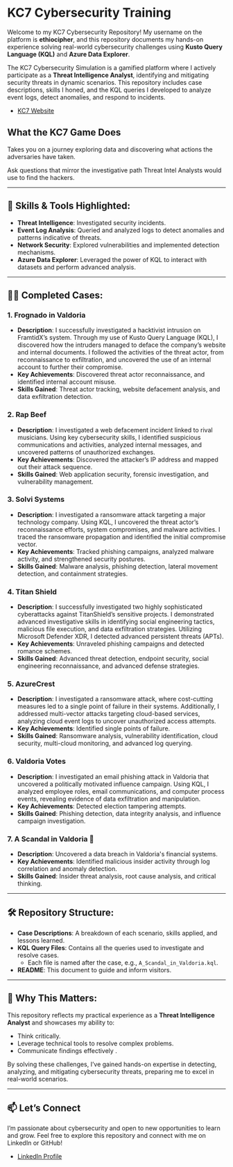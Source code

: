 # KC7 Cybersecurity Training

Welcome to my KC7 Cybersecurity Repository! My username on the platform is **ethiocipher**, and this repository documents my hands-on experience solving real-world cybersecurity challenges using **Kusto Query Language (KQL)** and **Azure Data Explorer**.

The KC7 Cybersecurity Simulation is a gamified platform where I actively participate as a **Threat Intelligence Analyst**, identifying and mitigating security threats in dynamic scenarios. This repository includes case descriptions, skills I honed, and the KQL queries I developed to analyze event logs, detect anomalies, and respond to incidents.

- [KC7 Website](https://kc7cyber.com/)

## What the KC7 Game Does
Takes you on a journey exploring data and discovering what actions the adversaries have taken.

Ask questions that mirror the investigative path Threat Intel Analysts would use to find the hackers.

---

## 🚀 Skills & Tools Highlighted:

- **Threat Intelligence**: Investigated security incidents.
- **Event Log Analysis**: Queried and analyzed logs to detect anomalies and patterns indicative of threats.
- **Network Security**: Explored vulnerabilities and implemented detection mechanisms.
- **Azure Data Explorer**: Leveraged the power of KQL to interact with datasets and perform advanced analysis.

---

## 🕵️‍♂️ Completed Cases:

### 1. **Frognado in Valdoria**
- **Description**: I successfully investigated a hacktivist intrusion on FramtidX’s system. Through my use of Kusto Query Language (KQL), I discovered how the intruders managed to deface the company’s website and internal documents. I followed the activities of the threat actor, from reconnaissance to exfiltration, and uncovered the use of an internal account to further their compromise.
- **Key Achievements**: Discovered threat actor reconnaissance, and identified internal account misuse.
- **Skills Gained**: Threat actor tracking, website defacement analysis, and data exfiltration detection.

### 2. **Rap Beef**
- **Description**: I investigated a web defacement incident linked to rival musicians. Using key cybersecurity skills, I identified suspicious communications and activities, analyzed internal messages, and uncovered patterns of unauthorized exchanges.
- **Key Achievements**: Discovered the attacker’s IP address and mapped out their attack sequence.
- **Skills Gained**: Web application security, forensic investigation, and vulnerability management.

### 3. **Solvi Systems**
- **Description**: I investigated a ransomware attack targeting a major technology company. Using KQL, I uncovered the threat actor’s reconnaissance efforts, system compromises, and malware activities. I traced the ransomware propagation and identified the initial compromise vector.
- **Key Achievements**: Tracked phishing campaigns, analyzed malware activity, and strengthened security postures.
- **Skills Gained**: Malware analysis, phishing detection, lateral movement detection, and containment strategies.

### 4. **Titan Shield**
- **Description**: I successfully investigated two highly sophisticated cyberattacks against TitanShield’s sensitive projects. I demonstrated advanced investigative skills in identifying social engineering tactics, malicious file execution, and data exfiltration strategies. Utilizing Microsoft Defender XDR, I detected advanced persistent threats (APTs).
- **Key Achievements**: Unraveled phishing campaigns and detected romance schemes.
- **Skills Gained**: Advanced threat detection, endpoint security, social engineering reconnaissance, and advanced defense strategies.


### 5. **AzureCrest**
- **Description**: I investigated a ransomware attack, where cost-cutting measures led to a single point of failure in their systems. Additionally, I addressed multi-vector attacks targeting cloud-based services, analyzing cloud event logs to uncover unauthorized access attempts.
- **Key Achievements**: Identified single points of failure.
- **Skills Gained**: Ransomware analysis, vulnerability identification, cloud security, multi-cloud monitoring, and advanced log querying.

### 6. **Valdoria Votes**
- **Description**: I investigated an email phishing attack in Valdoria that uncovered a politically motivated influence campaign. Using KQL, I analyzed employee roles, email communications, and computer process events, revealing evidence of data exfiltration and manipulation.
- **Key Achievements**: Detected election tampering attempts.
- **Skills Gained**: Phishing detection, data integrity analysis, and influence campaign investigation.

### 7. **A Scandal in Valdoria** 🌟
- **Description**: Uncovered a data breach in Valdoria's financial systems.
- **Key Achievements**: Identified malicious insider activity through log correlation and anomaly detection.
- **Skills Gained**: Insider threat analysis, root cause analysis, and critical thinking.

---

## 🛠 Repository Structure:

- **Case Descriptions**: A breakdown of each scenario, skills applied, and lessons learned.
- **KQL Query Files**: Contains all the queries used to investigate and resolve cases.
  - Each file is named after the case, e.g., `A_Scandal_in_Valdoria.kql`.
- **README**: This document to guide and inform visitors.

---

## 🎯 Why This Matters:

This repository reflects my practical experience as a **Threat Intelligence Analyst** and showcases my ability to:

- Think critically.
- Leverage technical tools to resolve complex problems.
- Communicate findings effectively .

By solving these challenges, I’ve gained hands-on expertise in detecting, analyzing, and mitigating cybersecurity threats, preparing me to excel in real-world scenarios.

---

## 📫 Let’s Connect

I’m passionate about cybersecurity and open to new opportunities to learn and grow. Feel free to explore this repository and connect with me on LinkedIn or GitHub!

- [LinkedIn Profile](https://www.linkedin.com/in/blainh/)

